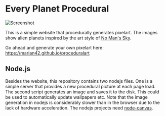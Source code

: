 # Every Planet Procedural

![Screenshot](https://i.imgur.com/OAnNCrI.png)

This is a simple website that procedurally generates pixelart.
The images show alien planets inspired by the art style of [No Man's Sky](https://www.youtube.com/watch?v=RRpDn5qPp3s).

Go ahead and generate your own pixelart here:
https://marian42.github.io/proceduralart

## Node.js
Besides the website, this repository contains two nodejs files.
One is a simple server that provides a new procedural picture at each page load.
The second script generates an image and saves it to the disk.
This could be used to automatically update wallpapers etc.
Note that the image generation in nodejs is considerably slower than in the browser due to the lack of hardware acceleration.
The nodejs projects need [node-canvas](https://github.com/Automattic/node-canvas).

